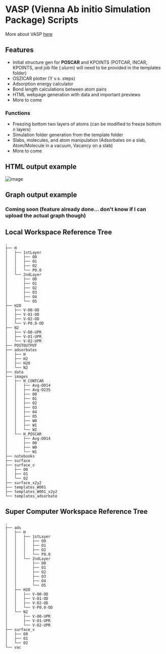 # VASP (Vienna Ab initio Simulation Package) Scripts
More about VASP [here](https://www.vasp.at/)

## Features
- Initial structure gen for **POSCAR** and KPOINTS (POTCAR, INCAR, KPOINTS, and job file (.slurm) will need to be provided in the templates folder) 
- OSZICAR plotter (Y v.s. steps)
- Adsorption energy calculator
- Bond length calculations between atom pairs
- HTML webpage generation with data and important previews
- More to come

### Functions
- Freezing bottom two layers of atoms (can be modified to freeze bottom *n* layers)
- Simulation folder generation from the template folder
- Slabs, molecules, and atom manipulation (Adsorbates on a slab, Atom/Molecule in a vacuum, Vacancy on a slab)
- More to come

## HTML output example
![image](https://github.com/EDED2314/VASP-scripts/blob/main/HTML%20Output%20Example%207.16.24.jpg)

## Graph output example

### Coming soon (feature already done... don't know if I can upload the actual graph though)

## Local Workspace Reference Tree
```
.
├── H
│   ├── 1stLayer
│   │   ├── O0
│   │   ├── O1
│   │   ├── O2
│   │   └── P0.0
│   └── 2ndLayer
│       ├── O0
│       ├── O1
│       ├── O2
│       ├── O3
│       ├── O4
│       └── O5
├── H2O
│   ├── V-O0-OD
│   ├── V-O1-OD
│   ├── V-O2-OD
│   └── V-P0.0-OD
├── N2
│   ├── V-O0-UPR
│   ├── V-O1-UPR
│   └── V-O2-UPR
├── POSTOUTPUT
├── adsorbates
│   ├── H
│   ├── H2
│   ├── H2O
│   └── N2
├── data
├── images
│   ├── H_CONTCAR
│   │   ├── Avg-O014
│   │   ├── Avg-O235
│   │   ├── O0
│   │   ├── O1
│   │   ├── O2
│   │   ├── O3
│   │   ├── O4
│   │   ├── O5
│   │   ├── W0
│   │   ├── W1
│   │   └── W2
│   └── H_POSCAR
│       ├── Avg-O014
│       ├── O0
│       ├── W0
│       └── W1
├── notebooks
├── surface
├── surface_v
│   ├── O0
│   ├── O1
│   └── O2
├── surface_x2y2
├── templates_W001
├── templates_W001_x2y2
└── templates_adsorbate
```
## Super Computer Workspace Reference Tree
```
.
├── ads
│   ├── H
│   │   ├── 1stLayer
│   │   │   ├── O0
│   │   │   ├── O1
│   │   │   ├── O2
│   │   │   └── P0.0
│   │   └── 2ndLayer
│   │       ├── O0
│   │       ├── O1
│   │       ├── O2
│   │       ├── O3
│   │       ├── O4
│   │       └── O5
│   ├── H2O
│   │   ├── V-O0-OD
│   │   ├── V-O1-OD
│   │   ├── V-O2-OD
│   │   └── V-P0.0-OD
│   └── N2
│       ├── V-O0-UPR
│       ├── V-O1-UPR
│       └── V-O2-UPR
├── surface_v
│   ├── O0
│   ├── O1
│   └── O2
└── vac
```
